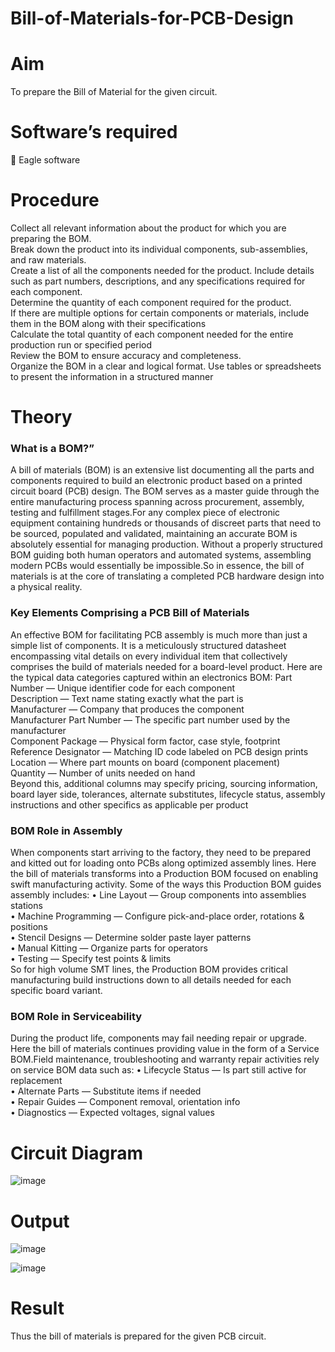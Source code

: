 
# Bill-of-Materials-for-PCB-Design
# Aim

To prepare the Bill of Material for the given circuit.

# Software’s required

	Eagle software

# Procedure

Collect all relevant information about the product for which you are preparing the BOM. </br>
Break down the product into its individual components, sub-assemblies, and raw materials. </br>
Create a list of all the components needed for the product. Include details such as part numbers, descriptions, and any specifications required for each component. </br>
Determine the quantity of each component required for the product. </br>
If there are multiple options for certain components or materials, include them in the BOM along with their specifications </br>
Calculate the total quantity of each component needed for the entire production run or specified period </br>
Review the BOM to ensure accuracy and completeness. </br>
Organize the BOM in a clear and logical format. Use tables or spreadsheets to present the information in a structured manner </br>

# Theory

### What is a BOM?”

A bill of materials (BOM) is an extensive list documenting all the parts and components required to build an electronic product based on a printed circuit board (PCB) design. The BOM serves as a master guide through the entire manufacturing process spanning across procurement, assembly, testing and fulfillment stages.For any complex piece of electronic equipment containing hundreds or thousands of discreet parts that need to be sourced, populated and validated, maintaining an accurate BOM is absolutely essential for managing production. Without a properly structured BOM guiding both human operators and automated systems, assembling modern PCBs would essentially be impossible.So in essence, the bill of materials is at the core of translating a completed PCB hardware design into a physical reality.

### Key Elements Comprising a PCB Bill of Materials

An effective BOM for facilitating PCB assembly is much more than just a simple list of components. It is a meticulously structured datasheet encompassing vital details on every individual item that collectively comprises the build of materials needed for a board-level product.
Here are the typical data categories captured within an electronics BOM:
Part Number — Unique identifier code for each component </br>
Description — Text name stating exactly what the part is </br>
Manufacturer — Company that produces the component </br>
Manufacturer Part Number — The specific part number used by the manufacturer </br>
Component Package — Physical form factor, case style, footprint </br>
Reference Designator — Matching ID code labeled on PCB design prints </br>
Location — Where part mounts on board (component placement) </br>
Quantity — Number of units needed on hand </br>
Beyond this, additional columns may specify pricing, sourcing information, board layer side, tolerances, alternate substitutes, lifecycle status, assembly instructions and other specifics as applicable per product

### BOM Role in Assembly

When components start arriving to the factory, they need to be prepared and kitted out for loading onto PCBs along optimized assembly lines. Here the bill of materials transforms into a Production BOM focused on enabling swift manufacturing activity.
Some of the ways this Production BOM guides assembly includes:
•	Line Layout — Group components into assemblies stations </br>
•	Machine Programming — Configure pick-and-place order, rotations & positions </br>
•	Stencil Designs — Determine solder paste layer patterns </br>
•	Manual Kitting — Organize parts for operators </br>
•	Testing — Specify test points & limits </br>
So for high volume SMT lines, the Production BOM provides critical manufacturing build instructions down to all details needed for each specific board variant.

### BOM Role in Serviceability

During the product life, components may fail needing repair or upgrade. Here the bill of materials continues providing value in the form of a Service BOM.Field maintenance, troubleshooting and warranty repair activities rely on service BOM data such as:
•	Lifecycle Status — Is part still active for replacement </br>
•	Alternate Parts — Substitute items if needed </br>
•	Repair Guides — Component removal, orientation info </br>
•	Diagnostics — Expected voltages, signal values </br>

# Circuit Diagram

![image](https://github.com/panimalarponnurangam/Bill-of-Materials-for-PCB-Design/assets/121490826/49eab33b-2345-4c0b-84c7-70ca70811a11)



# Output

![image](https://github.com/panimalarponnurangam/Bill-of-Materials-for-PCB-Design/assets/121490826/63c00bb4-36d6-40c1-9065-cf97d105296f)

![image](https://github.com/panimalarponnurangam/Bill-of-Materials-for-PCB-Design/assets/121490826/7c24053e-6a73-4ffa-9eb8-6e2274be6ddf)



# Result 
Thus the bill of materials is prepared for the given PCB circuit.


